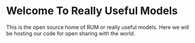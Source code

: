 # Welcome To Really Useful Models

This is the open source home of RUM or really useful models. Here we will be hosting our code for open sharing with the world.

